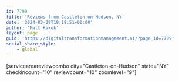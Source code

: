 ```yaml
---
id: 7799
title: 'Reviews from Castleton-on-Hudson, NY'
date: '2024-03-29T19:19:51+00:00'
author: 'Matt Kakuk'
layout: page
guid: 'https://digitaltransformationmanagement.ai/?page_id=7799'
social_share_style:
    - global
---
```


\[serviceareareviewcombo city="Castleton-on-Hudson" state="NY" checkincount="10" reviewcount="10" zoomlevel="9"\]